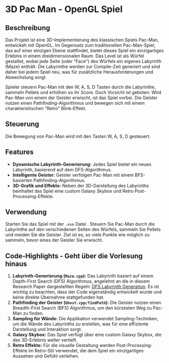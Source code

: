 # 3D Pac Man - OpenGL Spiel

## Beschreibung
Das Projekt ist eine 3D-Implementierung des klassischen Spiels Pac-Man, entwickelt mit OpenGL. Im Gegensatz zum traditionellen Pac-Man-Spiel, das auf einer einzigen Ebene stattfindet, bietet dieses Spiel ein einzigartiges Erlebnis in einem dreidimensionalen Raum. Das Level ist als Würfel gestaltet, wobei jede Seite (oder "Face") des Würfels ein eigenes Labyrinth (Maze) enthält. Die Labyrinthe werden zur Compile-Zeit generiert und sind daher bei jedem Spiel neu, was für zusätzliche Herausforderungen und Abwechslung sorgt.

Spieler steuern Pac-Man mit den W, A, S, D Tasten durch die Labyrinthe, sammeln Pellets und erhöhen so ihr Score. 
Doch Vorsicht ist geboten: Wird Pac-Man von einem der Geister erwischt, ist das Spiel vorbei. Die Geister nutzen einen Pathfinding-Algorithmus und bewegen sich mit einem charakteristischen "Retro" Blink-Effekt.

## Steuerung
Die Bewegung von Pac-Man wird mit den Tasten W, A, S, D gesteuert.

## Features
- **Dynamische Labyrinth-Generierung:** Jedes Spiel bietet ein neues Labyrinth, basierend auf dem DFS-Algorithmus.
- **Intelligente Geister:** Geister verfolgen Pac-Man mit einem BFS-basierten Pathfinding-Algorithmus.
- **3D-Grafik und Effekte:** Neben der 3D-Darstellung des Labyrinths beinhaltet das Spiel eine custom Galaxy Skybox und Retro Post-Processing-Effekte.

## Verwendung
Starten Sie das Spiel mit der `.exe` Datei . Steuern Sie Pac-Man durch die Labyrinthe auf den verschiedenen Seiten des Würfels, sammeln Sie Pellets und meiden Sie die Geister. Ziel ist es, so viele Punkte wie möglich zu sammeln, bevor eines der Geister Sie erwischt.

## Code-Highlights - Geht über die Vorlesung hinaus
1. **Labyrinth-Generierung (`Maze.cpp`):** Das Labyrinth basiert auf einem Depth-First Search (DFS) Algorithmus, angelehnt an die in diesem Research Paper dargestellten Regeln: [DFS Labyrinth Generation](https://people.eecs.berkeley.edu/~sequin/CS285/PROJ_06/Adarsh--Athulan/AA_report/report.html). Es ist wichtig zu beachten, dass der Code eigenständig entwickelt wurde und keine direkte Übernahme stattgefunden hat.
2. **Pathfinding der Geister (`Ghost.cpp/findPath`):** Die Geister nutzen einen Breadth-First Search (BFS) Algorithmus, um den kürzesten Weg zu Pac-Man zu finden.
3. **Sampling für Wände:** Die Applikation verwendet Sampling-Techniken, um die Wände des Labyrinths zu erstellen, was für eine effiziente Darstellung und Interaktion sorgt.
4. **Galaxy Skybox:** Das Spiel verfügt über eine custom Galaxy Skybox, die das 3D-Erlebnis weiter vertieft.
5. **Retro Effekte:** Für die visuelle Gestaltung werden Post-Processing-Effekte im Retro-Stil verwendet, die dem Spiel ein einzigartiges Aussehen und Gefühl verleihen.
